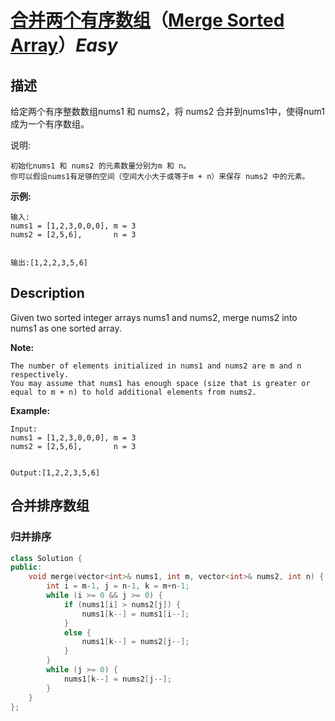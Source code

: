 # [合并两个有序数组](https://leetcode-cn.com/problems/merge-sorted-array)（[Merge Sorted Array](https://leetcode.com/problems/merge-sorted-array)）*Easy*
## 描述
给定两个有序整数数组nums1 和 nums2，将 nums2 合并到nums1中，使得num1 成为一个有序数组。

说明:


	初始化nums1 和 nums2 的元素数量分别为m 和 n。
	你可以假设nums1有足够的空间（空间大小大于或等于m + n）来保存 nums2 中的元素。


**示例:**
```
输入:
nums1 = [1,2,3,0,0,0], m = 3
nums2 = [2,5,6],       n = 3


输出:[1,2,2,3,5,6]
```

## Description
Given two sorted integer arrays nums1 and nums2, merge nums2 into nums1 as one sorted array.

**Note:**



	The number of elements initialized in nums1 and nums2 are m and n respectively.
	You may assume that nums1 has enough space (size that is greater or equal to m + n) to hold additional elements from nums2.


**Example:**
```
Input:
nums1 = [1,2,3,0,0,0], m = 3
nums2 = [2,5,6],       n = 3


Output:[1,2,2,3,5,6]
```



## 合并排序数组
### 归并排序
```c++
class Solution {
public:
    void merge(vector<int>& nums1, int m, vector<int>& nums2, int n) {
        int i = m-1, j = n-1, k = m+n-1;
        while (i >= 0 && j >= 0) {
            if (nums1[i] > nums2[j]) {
                nums1[k--] = nums1[i--];
            }
            else {
                nums1[k--] = nums2[j--];
            }
        }
        while (j >= 0) {
            nums1[k--] = nums2[j--];
        }
    }
};
```